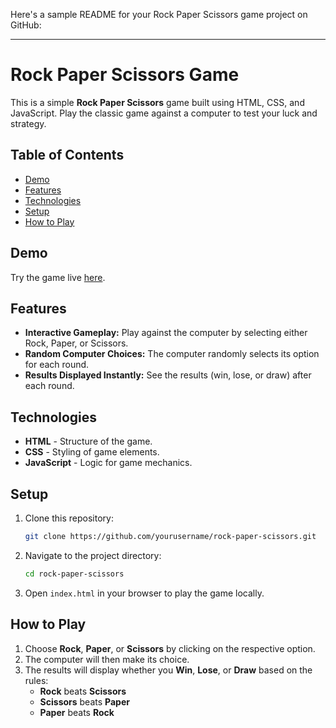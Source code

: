 Here's a sample README for your Rock Paper Scissors game project on GitHub:

---

# Rock Paper Scissors Game

This is a simple **Rock Paper Scissors** game built using HTML, CSS, and JavaScript. Play the classic game against a computer to test your luck and strategy.

## Table of Contents

- [Demo](#demo)
- [Features](#features)
- [Technologies](#technologies)
- [Setup](#setup)
- [How to Play](#how-to-play)

## Demo

Try the game live [here](#).

## Features

- **Interactive Gameplay:** Play against the computer by selecting either Rock, Paper, or Scissors.
- **Random Computer Choices:** The computer randomly selects its option for each round.
- **Results Displayed Instantly:** See the results (win, lose, or draw) after each round.

## Technologies

- **HTML** - Structure of the game.
- **CSS** - Styling of game elements.
- **JavaScript** - Logic for game mechanics.

## Setup

1. Clone this repository:
   ```bash
   git clone https://github.com/yourusername/rock-paper-scissors.git
   ```
2. Navigate to the project directory:
   ```bash
   cd rock-paper-scissors
   ```
3. Open `index.html` in your browser to play the game locally.

## How to Play

1. Choose **Rock**, **Paper**, or **Scissors** by clicking on the respective option.
2. The computer will then make its choice.
3. The results will display whether you **Win**, **Lose**, or **Draw** based on the rules:
   - **Rock** beats **Scissors**
   - **Scissors** beats **Paper**
   - **Paper** beats **Rock**
